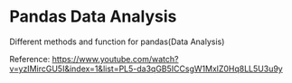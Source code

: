 # Pandas Data Analysis
Different methods and function for pandas(Data Analysis)

 Reference:
 https://www.youtube.com/watch?v=yzIMircGU5I&index=1&list=PL5-da3qGB5ICCsgW1MxlZ0Hq8LL5U3u9y
